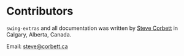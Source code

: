 # Contributors

`swing-extras` and all documentation was written by [Steve Corbett](https://www.linkedin.com/in/steve-corbett-13847224/) in Calgary, Alberta, Canada.

Email: <a href="mailto:steve@corbett.ca">steve@corbett.ca</a>

